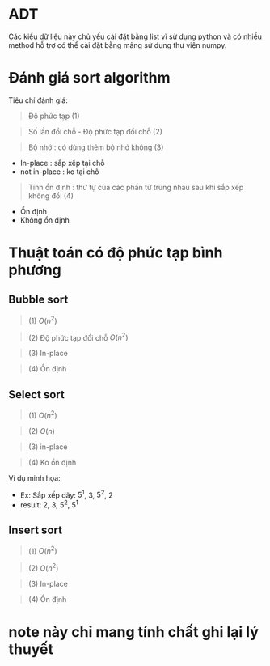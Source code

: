 # ADT
Các kiểu dữ liệu này chủ yếu cài đặt bằng list vì sử dụng python và có nhiều method hỗ trợ có thể cài đặt bằng mảng sử dụng 
thư viện numpy.

# Đánh giá sort algorithm
Tiêu chí đánh giá:

> Độ phức tạp (1)

> Số lần đổi chỗ - Độ phức tạp đổi chỗ (2)

> Bộ nhớ  : có dùng thêm bộ nhớ không (3)
- In-place : sắp xếp tại chỗ
- not in-place : ko tại chỗ
> Tính ổn định : thứ tự của các phần tử trùng nhau sau khi sắp xếp không đổi (4)
- Ổn định
- Không ổn định

# Thuật toán có độ phức tạp bình phương

## Bubble sort
> (1) $O(n^2)$

> (2) Độ phức tạp đổi chỗ $O(n^2)$

> (3) In-place

> (4) Ổn định

## Select sort
> (1) $O(n^2)$

> (2) $O(n)$

> (3) in-place

> (4) Ko ổn định

Ví dụ minh họa:
- Ex: Sắp xếp dãy: $5^{1}$, 3, $5^{2}$, 2
- result: 2, 3, $5^{2}$, $5^{1}$

## Insert sort
> (1) $O(n^2)$

> (2) $O(n^2)$

> (3) In-place

> (4) Ổn định

# note này chỉ mang tính chất ghi lại lý thuyết
